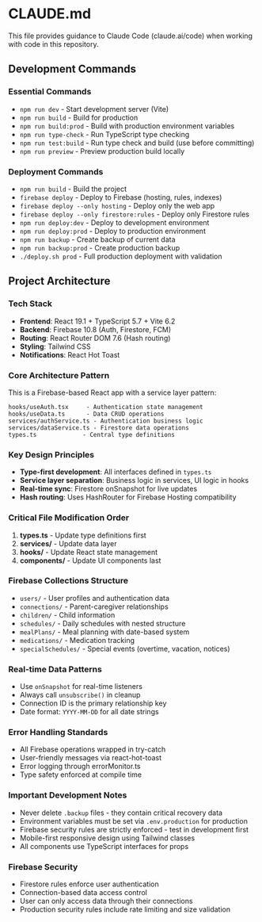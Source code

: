 # CLAUDE.md

This file provides guidance to Claude Code (claude.ai/code) when working with code in this repository.

## Development Commands

### Essential Commands
- `npm run dev` - Start development server (Vite)
- `npm run build` - Build for production
- `npm run build:prod` - Build with production environment variables
- `npm run type-check` - Run TypeScript type checking
- `npm run test:build` - Run type check and build (use before committing)
- `npm run preview` - Preview production build locally

### Deployment Commands
- `npm run build` - Build the project
- `firebase deploy` - Deploy to Firebase (hosting, rules, indexes)
- `firebase deploy --only hosting` - Deploy only the web app
- `firebase deploy --only firestore:rules` - Deploy only Firestore rules
- `npm run deploy:dev` - Deploy to development environment
- `npm run deploy:prod` - Deploy to production environment
- `npm run backup` - Create backup of current data
- `npm run backup:prod` - Create production backup
- `./deploy.sh prod` - Full production deployment with validation

## Project Architecture

### Tech Stack
- **Frontend**: React 19.1 + TypeScript 5.7 + Vite 6.2
- **Backend**: Firebase 10.8 (Auth, Firestore, FCM)
- **Routing**: React Router DOM 7.6 (Hash routing)
- **Styling**: Tailwind CSS
- **Notifications**: React Hot Toast

### Core Architecture Pattern
This is a Firebase-based React app with a service layer pattern:

```
hooks/useAuth.tsx     - Authentication state management
hooks/useData.ts      - Data CRUD operations
services/authService.ts - Authentication business logic  
services/dataService.ts - Firestore data operations
types.ts             - Central type definitions
```

### Key Design Principles
- **Type-first development**: All interfaces defined in `types.ts`
- **Service layer separation**: Business logic in services, UI logic in hooks
- **Real-time sync**: Firestore onSnapshot for live updates
- **Hash routing**: Uses HashRouter for Firebase Hosting compatibility

### Critical File Modification Order
1. **types.ts** - Update type definitions first
2. **services/** - Update data layer
3. **hooks/** - Update React state management
4. **components/** - Update UI components last

### Firebase Collections Structure
- `users/` - User profiles and authentication data
- `connections/` - Parent-caregiver relationships
- `children/` - Child information
- `schedules/` - Daily schedules with nested structure
- `mealPlans/` - Meal planning with date-based system
- `medications/` - Medication tracking
- `specialSchedules/` - Special events (overtime, vacation, notices)

### Real-time Data Patterns
- Use `onSnapshot` for real-time listeners
- Always call `unsubscribe()` in cleanup
- Connection ID is the primary relationship key
- Date format: `YYYY-MM-DD` for all date strings

### Error Handling Standards
- All Firebase operations wrapped in try-catch
- User-friendly messages via react-hot-toast
- Error logging through errorMonitor.ts
- Type safety enforced at compile time

### Important Development Notes
- Never delete `.backup` files - they contain critical recovery data
- Environment variables must be set via `.env.production` for production
- Firebase security rules are strictly enforced - test in development first
- Mobile-first responsive design using Tailwind classes
- All components use TypeScript interfaces for props

### Firebase Security
- Firestore rules enforce user authentication
- Connection-based data access control
- User can only access data through their connections
- Production security rules include rate limiting and size validation